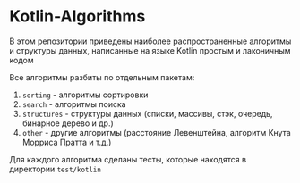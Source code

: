 # Kotlin-Algorithms
В этом репозитории приведены наиболее распространенные алгоритмы и структуры данных, написанные на языке Kotlin простым и лаконичным кодом

Все алгоритмы разбиты по отдельным пакетам:

1. <code>sorting</code> - алгоритмы сортировки
2. <code>search</code> - алгоритмы поиска
3. <code>structures</code> - структуры данных (списки, массивы, стэк, очередь, бинарное дерево и др.)
4. <code>other</code> - другие алгоритмы (расстояние Левенштейна, алгоритм Кнута Морриса Пратта и т.д.)

Для каждого алгоритма сделаны тесты, которые находятся в директории <code>test/kotlin</code>
